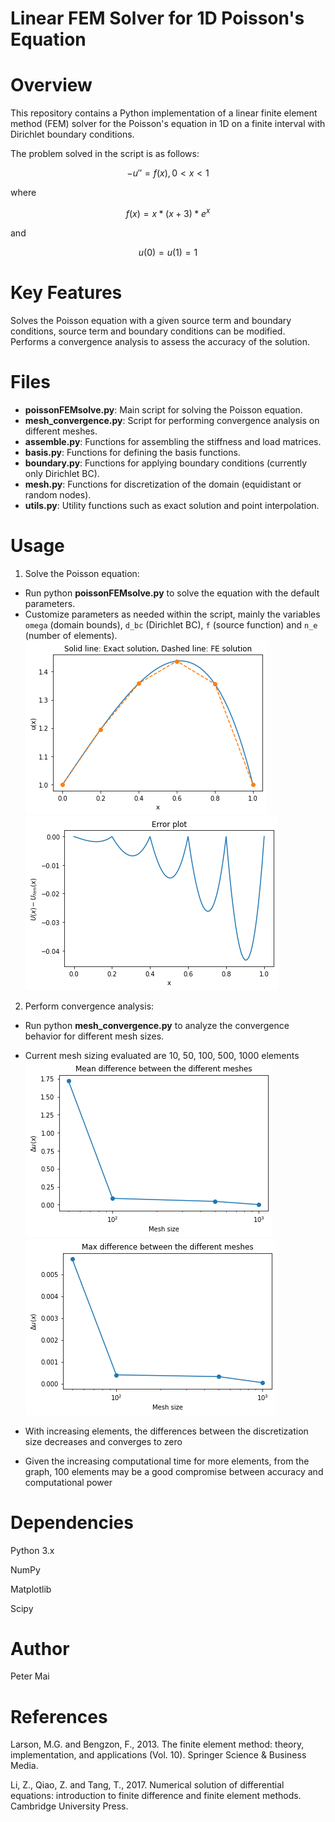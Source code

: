 Linear FEM Solver for 1D Poisson's Equation
==============
# Overview

This repository contains a Python implementation of a linear finite element method (FEM) solver for the Poisson's equation in 1D on a finite interval with Dirichlet boundary conditions.

The problem solved in the script is as follows:
```math
- u'' = f(x), 0<x<1
```
where
```math
f(x) =  x * ( x + 3 ) * e^ x
```
and 
```math
u(0) = u(1) = 1
```

# Key Features
Solves the Poisson equation with a given source term and boundary conditions, source term and boundary conditions can be modified.
Performs a convergence analysis to assess the accuracy of the solution.

# Files
* **poissonFEMsolve.py**: Main script for solving the Poisson equation.
* **mesh_convergence.py**: Script for performing convergence analysis on different meshes.
* **assemble.py**: Functions for assembling the stiffness and load matrices.
* **basis.py**: Functions for defining the basis functions.
* **boundary.py**: Functions for applying boundary conditions (currently only Dirichlet BC).
* **mesh.py**: Functions for discretization of the domain (equidistant or random nodes). 
* **utils.py**: Utility functions such as exact solution and point interpolation.

# Usage
1. Solve the Poisson equation:
* Run python **poissonFEMsolve.py** to solve the equation with the default parameters.
* Customize parameters as needed within the script, mainly the variables `omega` (domain bounds), `d_bc` (Dirichlet BC), `f` (source function) and `n_e` (number of elements).
![Solution of the FEM solver compared with the exact solution](/figures/fem_solution.png)
![Error of the FEM solver compared with the exact solution](/figures/fem_error.png)
2. Perform convergence analysis:
* Run python **mesh_convergence.py** to analyze the convergence behavior for different mesh sizes.
* Current mesh sizing evaluated are 10, 50, 100, 500, 1000 elements
![Mean differences in the quantity u of the different meshes](/figures/mesh_mu_diff.png)
![Maximum differences in the quantity u of the different meshes](/figures/mesh_max_diff.png)

* With increasing elements, the differences between the discretization size decreases and converges to zero
* Given the increasing computational time for more elements, from the graph, 100 elements may be a good compromise between accuracy and computational power
# Dependencies

Python 3.x

NumPy

Matplotlib

Scipy

# Author

Peter Mai


# References

Larson, M.G. and Bengzon, F., 2013. The finite element method: theory, implementation, and applications (Vol. 10). Springer Science & Business Media.

Li, Z., Qiao, Z. and Tang, T., 2017. Numerical solution of differential equations: introduction to finite difference and finite element methods. Cambridge University Press.